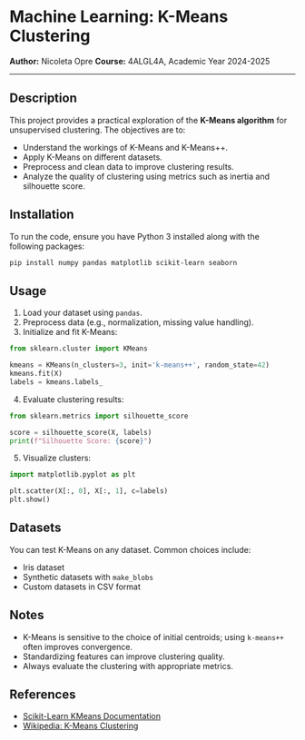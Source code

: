 # Machine Learning: K-Means Clustering

**Author:** Nicoleta Opre
**Course:** 4ALGL4A, Academic Year 2024-2025

---

## Description

This project provides a practical exploration of the **K-Means algorithm** for unsupervised clustering. The objectives are to:

* Understand the workings of K-Means and K-Means++.
* Apply K-Means on different datasets.
* Preprocess and clean data to improve clustering results.
* Analyze the quality of clustering using metrics such as inertia and silhouette score.

## Installation

To run the code, ensure you have Python 3 installed along with the following packages:

```bash
pip install numpy pandas matplotlib scikit-learn seaborn
```

## Usage

1. Load your dataset using `pandas`.
2. Preprocess data (e.g., normalization, missing value handling).
3. Initialize and fit K-Means:

```python
from sklearn.cluster import KMeans

kmeans = KMeans(n_clusters=3, init='k-means++', random_state=42)
kmeans.fit(X)
labels = kmeans.labels_
```

4. Evaluate clustering results:

```python
from sklearn.metrics import silhouette_score

score = silhouette_score(X, labels)
print(f"Silhouette Score: {score}")
```

5. Visualize clusters:

```python
import matplotlib.pyplot as plt

plt.scatter(X[:, 0], X[:, 1], c=labels)
plt.show()
```

## Datasets

You can test K-Means on any dataset. Common choices include:

* Iris dataset
* Synthetic datasets with `make_blobs`
* Custom datasets in CSV format

## Notes

* K-Means is sensitive to the choice of initial centroids; using `k-means++` often improves convergence.
* Standardizing features can improve clustering quality.
* Always evaluate the clustering with appropriate metrics.

## References

* [Scikit-Learn KMeans Documentation](https://scikit-learn.org/stable/modules/generated/sklearn.cluster.KMeans.html)
* [Wikipedia: K-Means Clustering](https://en.wikipedia.org/wiki/K-means_clustering)
